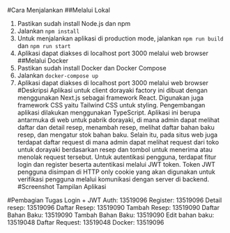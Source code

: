 #Cara Menjalankan
##Melalui Lokal
1. Pastikan sudah install Node.js dan npm
2. Jalankan `npm install`
3. Untuk menjalankan aplikasi di production mode, jalankan `npm run build` dan `npm run start`
4. Aplikasi dapat diakses di localhost port 3000 melalui web browser
##Melalui Docker
1. Pastikan sudah install Docker dan Docker Compose
2. Jalankan `docker-compose up`
3. Aplikasi dapat diakses di localhost port 3000 melalui web browser
#Deskripsi
Aplikasi untuk client dorayaki factory ini dibuat dengan menggunakan Next.js sebagai framework React. Digunakan juga framework CSS yaitu Tailwind CSS untuk styling. Pengembangan aplikasi dilakukan menggunakan TypeScript. Aplikasi ini berupa antarmuka di web untuk pabrik dorayaki, di mana admin dapat melihat daftar dan detail resep, menambah resep, melihat daftar bahan baku resep, dan mengatur stok bahan baku. Selain itu, pada situs web juga terdapat daftar request di mana admin dapat melihat request dari toko untuk dorayaki berdasarkan resep dan tombol untuk menerima atau menolak request tersebut. Untuk autentikasi pengguna, terdapat fitur login dan register beserta autentikasi melalui JWT token. Token JWT pengguna disimpan di HTTP only cookie yang akan digunakan untuk verifikasi pengguna melalui komunikasi dengan server di backend.
#Screenshot Tampilan Aplikasi

#Pembagian Tugas
Login + JWT Auth: 13519096
Register: 13519096
Detail resep: 13519096
Daftar Resep: 13519090
Tambah Resep: 13519090
Daftar Bahan Baku: 13519090
Tambah Bahan Baku: 13519090
Edit bahan baku: 13519048
Daftar Request: 13519048
Docker: 13519096


